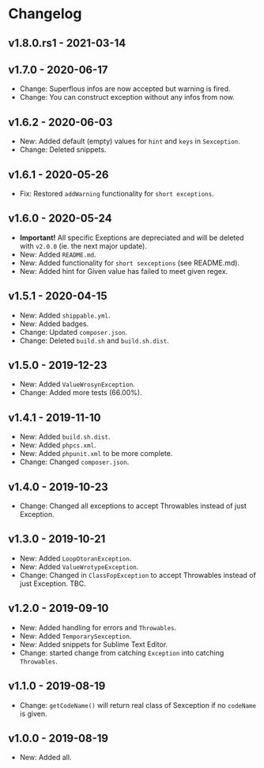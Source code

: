 # Changelog

## v1.8.0.rs1 - 2021-03-14


## v1.7.0 - 2020-06-17

- Change: Superflous infos are now accepted but warning is fired.
- Change: You can construct exception without any infos from now.

## v1.6.2 - 2020-06-03

- New: Added default (empty) values for `hint` and `keys` in `Sexception`.
- Change: Deleted snippets.

## v1.6.1 - 2020-05-26

- Fix: Restored `addWarning` functionality for `short exceptions`.

## v1.6.0 - 2020-05-24

- **Important!** All specific Exeptions are depreciated and will be deleted with `v2.0.0` (ie. the next major update).
- New: Added `README.md`.
- New: Added functionality for `short sexceptions` (see README.md).
- New: Added hint for Given value has failed to meet given regex.

## v1.5.1 - 2020-04-15

- New: Added `shippable.yml`.
- New: Added badges.
- Change: Updated `composer.json`.
- Change: Deleted `build.sh` and `build.sh.dist`.

## v1.5.0 - 2019-12-23

- New: Added `ValueWrosynException`.
- Change: Added more tests (66.00%).

## v1.4.1 - 2019-11-10

- New: Added `build.sh.dist`.
- New: Added `phpcs.xml`.
- New: Added `phpunit.xml` to be more complete.
- Change: Changed `composer.json`.

## v1.4.0 - 2019-10-23

- Change: Changed all exceptions to accept Throwables instead of just Exception.

## v1.3.0 - 2019-10-21

- New: Added `LoopOtoranException`.
- New: Added `ValueWrotypeException`.
- Change: Changed in `ClassFopException` to accept Throwables instead of just Exception. TBC.

## v1.2.0 - 2019-09-10

- New: Added handling for errors and `Throwables`.
- New: Added `TemporarySexception`.
- New: Added snippets for Sublime Text Editor.
- Change: started change from catching `Exception` into catching `Throwables`.

## v1.1.0 - 2019-08-19

- Change: `getCodeName()` will return real class of Sexception if no `codeName` is given.

## v1.0.0 - 2019-08-19

- New: Added all.
